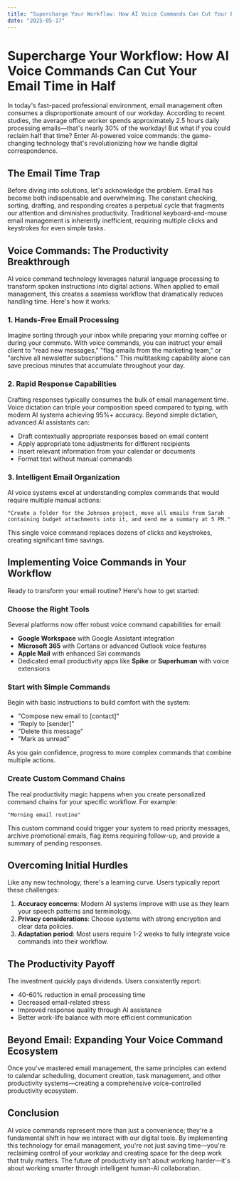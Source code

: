 ```yaml
---
title: "Supercharge Your Workflow: How AI Voice Commands Can Cut Your Email Time in Half"
date: "2025-05-17"
---
```


# Supercharge Your Workflow: How AI Voice Commands Can Cut Your Email Time in Half

In today's fast-paced professional environment, email management often consumes a disproportionate amount of our workday. According to recent studies, the average office worker spends approximately 2.5 hours daily processing emails—that's nearly 30% of the workday! But what if you could reclaim half that time? Enter AI-powered voice commands: the game-changing technology that's revolutionizing how we handle digital correspondence.

## The Email Time Trap

Before diving into solutions, let's acknowledge the problem. Email has become both indispensable and overwhelming. The constant checking, sorting, drafting, and responding creates a perpetual cycle that fragments our attention and diminishes productivity. Traditional keyboard-and-mouse email management is inherently inefficient, requiring multiple clicks and keystrokes for even simple tasks.

## Voice Commands: The Productivity Breakthrough

AI voice command technology leverages natural language processing to transform spoken instructions into digital actions. When applied to email management, this creates a seamless workflow that dramatically reduces handling time. Here's how it works:

### 1. Hands-Free Email Processing

Imagine sorting through your inbox while preparing your morning coffee or during your commute. With voice commands, you can instruct your email client to "read new messages," "flag emails from the marketing team," or "archive all newsletter subscriptions." This multitasking capability alone can save precious minutes that accumulate throughout your day.

### 2. Rapid Response Capabilities

Crafting responses typically consumes the bulk of email management time. Voice dictation can triple your composition speed compared to typing, with modern AI systems achieving 95%+ accuracy. Beyond simple dictation, advanced AI assistants can:

- Draft contextually appropriate responses based on email content
- Apply appropriate tone adjustments for different recipients
- Insert relevant information from your calendar or documents
- Format text without manual commands

### 3. Intelligent Email Organization

AI voice systems excel at understanding complex commands that would require multiple manual actions:

```
"Create a folder for the Johnson project, move all emails from Sarah containing budget attachments into it, and send me a summary at 5 PM."
```

This single voice command replaces dozens of clicks and keystrokes, creating significant time savings.

## Implementing Voice Commands in Your Workflow

Ready to transform your email routine? Here's how to get started:

### Choose the Right Tools

Several platforms now offer robust voice command capabilities for email:

- **Google Workspace** with Google Assistant integration
- **Microsoft 365** with Cortana or advanced Outlook voice features
- **Apple Mail** with enhanced Siri commands
- Dedicated email productivity apps like **Spike** or **Superhuman** with voice extensions

### Start with Simple Commands

Begin with basic instructions to build comfort with the system:

- "Compose new email to [contact]"
- "Reply to [sender]"
- "Delete this message"
- "Mark as unread"

As you gain confidence, progress to more complex commands that combine multiple actions.

### Create Custom Command Chains

The real productivity magic happens when you create personalized command chains for your specific workflow. For example:

```
"Morning email routine"
```

This custom command could trigger your system to read priority messages, archive promotional emails, flag items requiring follow-up, and provide a summary of pending responses.

## Overcoming Initial Hurdles

Like any new technology, there's a learning curve. Users typically report these challenges:

1. **Accuracy concerns**: Modern AI systems improve with use as they learn your speech patterns and terminology.
2. **Privacy considerations**: Choose systems with strong encryption and clear data policies.
3. **Adaptation period**: Most users require 1-2 weeks to fully integrate voice commands into their workflow.

## The Productivity Payoff

The investment quickly pays dividends. Users consistently report:

- 40-60% reduction in email processing time
- Decreased email-related stress
- Improved response quality through AI assistance
- Better work-life balance with more efficient communication

## Beyond Email: Expanding Your Voice Command Ecosystem

Once you've mastered email management, the same principles can extend to calendar scheduling, document creation, task management, and other productivity systems—creating a comprehensive voice-controlled productivity ecosystem.

## Conclusion

AI voice commands represent more than just a convenience; they're a fundamental shift in how we interact with our digital tools. By implementing this technology for email management, you're not just saving time—you're reclaiming control of your workday and creating space for the deep work that truly matters. The future of productivity isn't about working harder—it's about working smarter through intelligent human-AI collaboration.